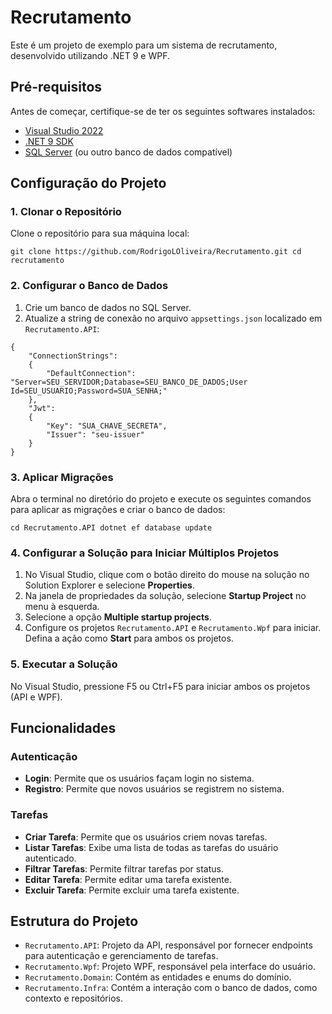 # Recrutamento

Este é um projeto de exemplo para um sistema de recrutamento, desenvolvido utilizando .NET 9 e WPF.

## Pré-requisitos

Antes de começar, certifique-se de ter os seguintes softwares instalados:

- [Visual Studio 2022](https://visualstudio.microsoft.com/vs/)
- [.NET 9 SDK](https://dotnet.microsoft.com/download/dotnet/9.0)
- [SQL Server](https://www.microsoft.com/en-us/sql-server/sql-server-downloads) (ou outro banco de dados compatível)

## Configuração do Projeto

### 1. Clonar o Repositório

Clone o repositório para sua máquina local:

```
git clone https://github.com/RodrigoLOliveira/Recrutamento.git cd recrutamento
```


### 2. Configurar o Banco de Dados

1. Crie um banco de dados no SQL Server.
2. Atualize a string de conexão no arquivo `appsettings.json` localizado em `Recrutamento.API`:

```
{ 
    "ConnectionStrings": 
    {
        "DefaultConnection": "Server=SEU_SERVIDOR;Database=SEU_BANCO_DE_DADOS;User Id=SEU_USUARIO;Password=SUA_SENHA;" 
    }, 
    "Jwt": 
    { 
        "Key": "SUA_CHAVE_SECRETA", 
        "Issuer": "seu-issuer" 
    } 
}
```


### 3. Aplicar Migrações

Abra o terminal no diretório do projeto e execute os seguintes comandos para aplicar as migrações e criar o banco de dados:

```
cd Recrutamento.API dotnet ef database update
```


### 4. Configurar a Solução para Iniciar Múltiplos Projetos

1. No Visual Studio, clique com o botão direito do mouse na solução no Solution Explorer e selecione **Properties**.
2. Na janela de propriedades da solução, selecione **Startup Project** no menu à esquerda.
3. Selecione a opção **Multiple startup projects**.
4. Configure os projetos `Recrutamento.API` e `Recrutamento.Wpf` para iniciar. Defina a ação como **Start** para ambos os projetos.

### 5. Executar a Solução

No Visual Studio, pressione F5 ou Ctrl+F5 para iniciar ambos os projetos (API e WPF).

## Funcionalidades

### Autenticação

- **Login**: Permite que os usuários façam login no sistema.
- **Registro**: Permite que novos usuários se registrem no sistema.

### Tarefas

- **Criar Tarefa**: Permite que os usuários criem novas tarefas.
- **Listar Tarefas**: Exibe uma lista de todas as tarefas do usuário autenticado.
- **Filtrar Tarefas**: Permite filtrar tarefas por status.
- **Editar Tarefa**: Permite editar uma tarefa existente.
- **Excluir Tarefa**: Permite excluir uma tarefa existente.

## Estrutura do Projeto

- `Recrutamento.API`: Projeto da API, responsável por fornecer endpoints para autenticação e gerenciamento de tarefas.
- `Recrutamento.Wpf`: Projeto WPF, responsável pela interface do usuário.
- `Recrutamento.Domain`: Contém as entidades e enums do domínio.
- `Recrutamento.Infra`: Contém a interação com o banco de dados, como contexto e repositórios.
